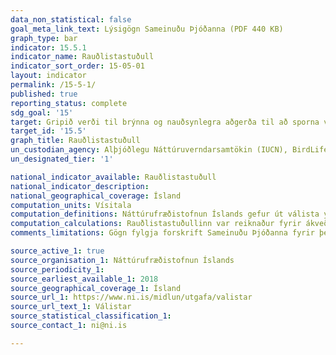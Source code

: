 ```yaml
---
data_non_statistical: false
goal_meta_link_text: Lýsigögn Sameinuðu Þjóðanna (PDF 440 KB)
graph_type: bar
indicator: 15.5.1
indicator_name: Rauðlistastuðull
indicator_sort_order: 15-05-01
layout: indicator
permalink: /15-5-1/
published: true
reporting_status: complete
sdg_goal: '15'
target: Gripið verði til brýnna og nauðsynlegra aðgerða til að sporna við hnignun náttúrulegra búsvæða og líffræðilegrar fjölbreytni. Eigi síðar en árið 2020 verði gripið til aðgerða til að vernda tegundir í bráðri hættu og koma í veg fyrir útrýmingu þeirra.
target_id: '15.5'
graph_title: Rauðlistastuðull
un_custodian_agency: Alþjóðlegu Náttúruverndarsamtökin (IUCN), BirdLife International (BLI)
un_designated_tier: '1'

national_indicator_available: Rauðlistastuðull
national_indicator_description: 
national_geographical_coverage: Ísland
computation_units: Vísitala
computation_definitions: Náttúrufræðistofnun Íslands gefur út válista yfir lífríki landsins. Gefnir hafa verið út válistar [plantna](https://www.ni.is/midlun/utgafa/valistar/plontur), [fugla](https://www.ni.is/midlun/utgafa/valistar/fuglar) og [spendýra](https://www.ni.is/midlun/utgafa/valistar/spendyr/valisti-spendyra).
computation_calculations: Rauðlistastuðullinn var reiknaður fyrir ákveðin tímapunkt með því að margfalda fjölda dýrategunda í hverjum rauðlistaflokki með vigt (sem fer frá 0 fyrir "ekki í hættu" upp í 5 fyrir "Útdauð") og leggja þau gildi saman. Í þessa summu er svo deilt með hámarksvigt og fjölda dýrategunda sem metnar eru í hverjum flokki. Þetta gildi er svo dregið frá einum til að fá gildi rauðlista vísitölunnar.  
comments_limitations: Gögn fylgja forskrift Sameinuðu Þjóðanna fyrir þennan mælikvarða. Þessi mælikvarði var fundinn í samstarfi við sérfræðinga í málefninu.

source_active_1: true
source_organisation_1: Náttúrufræðistofnun Íslands
source_periodicity_1: 
source_earliest_available_1: 2018
source_geographical_coverage_1: Ísland
source_url_1: https://www.ni.is/midlun/utgafa/valistar
source_url_text_1: Válistar
source_statistical_classification_1: 
source_contact_1: ni@ni.is

---
```

